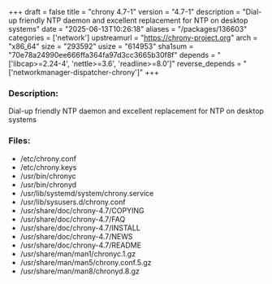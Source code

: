 +++
draft = false
title = "chrony 4.7-1"
version = "4.7-1"
description = "Dial-up friendly NTP daemon and excellent replacement for NTP on desktop systems"
date = "2025-06-13T10:26:18"
aliases = "/packages/136603"
categories = ['network']
upstreamurl = "https://chrony-project.org"
arch = "x86_64"
size = "293592"
usize = "614953"
sha1sum = "70e78a24990ee666ffa364fa97d3cc3665b30f8f"
depends = "['libcap>=2.24-4', 'nettle>=3.6', 'readline>=8.0']"
reverse_depends = "['networkmanager-dispatcher-chrony']"
+++
### Description: 
Dial-up friendly NTP daemon and excellent replacement for NTP on desktop systems

### Files: 
* /etc/chrony.conf
* /etc/chrony.keys
* /usr/bin/chronyc
* /usr/bin/chronyd
* /usr/lib/systemd/system/chrony.service
* /usr/lib/sysusers.d/chrony.conf
* /usr/share/doc/chrony-4.7/COPYING
* /usr/share/doc/chrony-4.7/FAQ
* /usr/share/doc/chrony-4.7/INSTALL
* /usr/share/doc/chrony-4.7/NEWS
* /usr/share/doc/chrony-4.7/README
* /usr/share/man/man1/chronyc.1.gz
* /usr/share/man/man5/chrony.conf.5.gz
* /usr/share/man/man8/chronyd.8.gz
